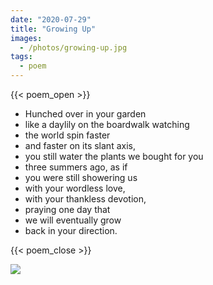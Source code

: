 ```yaml
---
date: "2020-07-29"
title: "Growing Up"
images:
  - /photos/growing-up.jpg
tags:
  - poem
---
```

  
{{< poem_open >}}

* Hunched over in your garden
* like a daylily on the boardwalk watching
* the world spin faster
* and faster on its slant axis,
* you still water the plants we bought for you
* three summers ago, as if
* you were still showering us
* with your wordless love,
* with your thankless devotion,
* praying one day that
* we will eventually grow
* back in your direction.


{{< poem_close >}}

![](/photos/growing-up.jpg)

